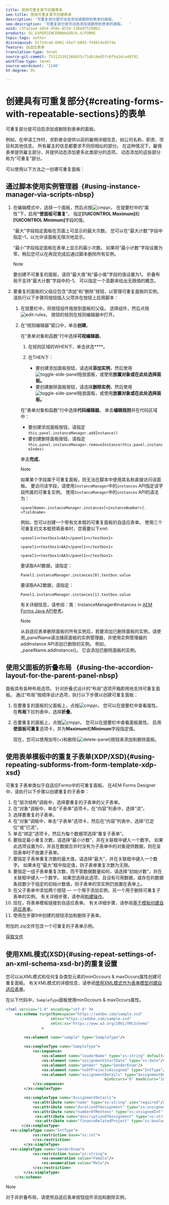 ```yaml
---
title: 使用可重复章节创建表单
seo-title: 使用可重复章节创建表单
description: '可重复部分是可动态添加或删除到表单的面板。  '
seo-description: '可重复部分是可动态添加或删除到表单的面板。  '
uuid: c3fa2aa4-a6b4-458e-8534-138e075290b1
products: SG_EXPERIENCEMANAGER/6.4/FORMS
topic-tags: author
discoiquuid: 01724ca0-6901-45e7-b045-f44814ed574e
feature: 自适应表单
translation-type: tm+mt
source-git-commit: 75312539136bb53cf1db1de03fc0f9a1dca49791
workflow-type: tm+mt
source-wordcount: '1140'
ht-degree: 0%

---
```



# 创建具有可重复部分{#creating-forms-with-repeatable-sections}的表单

可重复部分是可动态添加或删除到表单的面板。

例如，在申请工作时，求职者会提供以前的雇佣详细信息，如公司名称、职责、项目和其他信息。 所有雇主的信息都要求不同但相似的部分。 在这种情况下，雇佣表单提供雇主部分，并提供动态添加更多此类部分的选项。 动态添加的这些部分称为“可重复”部分。

可以使用以下方法之一创建可重复面板：

## 通过脚本使用实例管理器  {#using-instance-manager-via-scripts-nbsp}

1. 在编辑模式中，选择一个面板，然后点按![cmppr](assets/cmppr.png)。 在提要栏中的“属性”下，启用&#x200B;**“使面板可重复**”。 指定&#x200B;**[!UICONTROL Maximum]**&#x200B;和&#x200B;**[!UICONTROL Minimum]**&#x200B;字段的值。

   “最大”字段指定面板在页面上可显示的最大次数。 您可以在“最大计数”字段中指定–1，以允许该面板无限次地显示。

   “最小”字段指定面板在表单上显示的最小次数。 如果将“最小计数”字段设置为零，稍后您可以在再现完成后通过脚本删除所有实例。

   >[!NOTE]
   >
   >要创建不可重复的面板，请将“最大值”和“最小值”字段的值设置为1。 折叠布局不支持“最大计数”字段中的–1。 可以指定一个高数来给出无限值的概念。

1. 要重复的面板的父级应包含“添加”和“删除”按钮，以管理可重复面板的实例。 请执行以下步骤将按钮插入父项并在按钮上启用脚本：

   1. 在提要栏中，将按钮组件拖放到面板的父级。 选择组件，然后点按![edit-rules](assets/edit-rules.png)。 按钮的规则在规则编辑器中打开。
   1. 在“规则编辑器”窗口中，单击&#x200B;**创建**。

      在“表单对象和函数”行中选择&#x200B;**可视编辑器**。

      1. 在规则区域的WHEN下，单击状态&#x200B;****。
      1. 在THEN下：

         * 要创建添加面板按钮，请选择&#x200B;**添加实例**，然后使用![ toggle-side-panel](assets/toggle-side-panel.png)拖放面板，或使用&#x200B;**放置对象或在此处选择面板。**
         * 要创建删除面板按钮，请选择&#x200B;**删除实例**，然后使用![ toggle-side-panel](assets/toggle-side-panel.png)拖放面板，或使用&#x200B;**放置对象或在此处选择面板。**

      在“表单对象和函数”行中选择&#x200B;**代码编辑器**。 单击&#x200B;**编辑规则**&#x200B;并在代码区域中：

      * 要创建添加面板按钮，请指定`this.panel.instanceManager.addInstance()`
      * 要创建删除面板按钮，请指定`this.panel.instanceManager.removeInstance(this.panel.instanceIndex)`

      单击&#x200B;**完成**。

      >[!NOTE]
      >
      >如果某个字段属于可重复面板，则无法在脚本中使用其名称直接访问该面板。 要访问该字段，请使用`InstanceManager`中的`instances` API指定该字段所属的可重复实例。 使用`InstanceManager`中的`instances` API的语法为：
      >
      >
      >`<panelName>.instanceManager.instances[<instanceNumber>].<fieldname>`
      >
      >
      >例如，您可以创建一个带有文本框的可重复面板的自适应表单。 使用三个可重复的文本框预填表单时，您需要以下xml:
      >
      >
      >`<panel1><textbox1>AA1</panel1></textbox1>`
      >
      >
      >`<panel1><textbox1>AA2</panel1></textbox1>`
      >
      >
      >`<panel1><textbox1>AA3</panel1></textbox1>`
      >
      >
      >要读取AA1数据，请指定：
      >
      >
      >`Panel1.instanceManager.instances[0].textbox.value`
      >
      >
      >要读取AA2数据，请指定：
      >
      >
      >`Panel1.instanceManager.instances[1].textbox.value`
      >
      >
      >有关详细信息，请参阅：类：InstanceManager#instances in [AEM Forms Java API参考](https://adobe.com/go/learn_aemforms_documentation_63)。

      >[!NOTE]
      >
      >从自适应表单删除面板的所有实例后，若要添加已删除面板的实例，请使用_panelName语法捕获面板的实例管理器，并使用实例管理器的addInstance API添加已删除的实例。 例如，_panelName.addInstance()。 它会添加已删除面板的实例。















## 使用父面板的折叠布局   {#using-the-accordion-layout-for-the-parent-panel-nbsp}

面板具有各种布局选项。 针对折叠式设计的“布局”选项开箱即用地支持可重复面板。 通过“布局”按顺序设计选项，执行以下步骤以创建可重复面板：

1. 在要重复的面板的父面板上，点按![cmppr](assets/cmppr.png)。 您可以在提要栏中查看属性。 在&#x200B;**布局**&#x200B;下拉列表中，选择&#x200B;**折叠**。
1. 在要重复的面板上，点按![cmppr](assets/cmppr.png)。 您可以在提要栏中查看面板属性。 启用&#x200B;**使面板可重复**&#x200B;选项卡，并为&#x200B;**Maximum**&#x200B;和&#x200B;**Minimum**&#x200B;字段指定值。

   现在，您可以使用加号(+)和删除(![delete-panel](assets/delete-panel.png))按钮来添加和删除面板。

## 使用表单模板中的重复子表单(XDP/XSD){#using-repeating-subforms-from-form-template-xdp-xsd}

可重复子表单类似于自适应Forms中的可重复面板。 在AEM Forms Designer中，请执行以下步骤以创建重复的子表单：

1. 在“层次结构”调板中，选择要重复的子表单的父子表单。
1. 在“对象”调板中，单击“子表单”选项卡，在“内容”列表中，选择“流”。
1. 选择要重复的子表单。
1. 在“对象”调板中，单击“子表单”选项卡，然后在“内容”列表中，选择“已定位”或“已流”。
1. 单击“绑定”选项卡，然后为每个数据项选择“重复子表单”。
1. 要指定最小重复次数，请选择“最小计数”，并在关联框中键入一个数字。 如果此选项设置为0，并且在数据合并时没有为子表单中的对象提供数据，则在呈现表单时不放置子表单。
1. 要指定子表单重复次数的最大值，请选择“最大”，并在关联框中键入一个数字。 如果未在“最大”框中指定值，则子表单重复次数为无限。
1. 要指定一组子表单重复次数，而不管数据数量如何，请选择“初始计数”，并在关联框中键入一个数字。 如果您选择此选项，且没有可用数据，或存在的数据条目数少于指定的初始计数值，则子表单的空实例仍放置在表单上。
1. 在父子表单中添加两个按钮 — 一个用于添加实例，另一个用于删除可重复子表单的实例。 有关详细步骤，请参阅[构建操作](https://help.adobe.com/en_US/AEMForms/6.1/DesignerHelp/WS107c29ade9134a2c74572b5612a87ca2b56-8000.2.html#WS107c29ade9134a2c-1f74d86012a87d4fe55-8000.2)。
1. 现在，将表单模板链接到自适应表单。 有关详细步骤，请参阅[基于模板创建自适应表单](/help/forms/using/creating-adaptive-form.md#create-an-adaptive-form-based-on-a-template)。
1. 使用在步骤9中创建的按钮添加和删除子表单。

附加的.zip文件包含一个可重复的子表单示例。

[获取文件](assets/samplerepeatablesubform.zip)

## 使用XML模式(XSD){#using-repeat-settings-of-an-xml-schema-xsd-br}的重复设置

您可以从XML模式和任何复杂类型元素的minOccours &amp; maxOccurs属性创建可重复面板。 有关XML模式的详细信息，请参阅[使用XML模式作为表单模型创建自适应表单](/help/forms/using/adaptive-form-xml-schema-form-model.md)。

在以下代码中，`SampleType`面板使用minOccours &amp; maxOccurs属性。

```xml
<?xml version="1.0" encoding="utf-8" ?> 
    <xs:schema targetNamespace="https://adobe.com/sample.xsd"
                    xmlns="https://adobe.com/sample.xsd"
                    xmlns:xs="https://www.w3.org/2001/XMLSchema"
                >

        <xs:element name="sample" type="SampleType"/>
        
        <xs:complexType name="SampleType">
            <xs:sequence>
                <xs:element name="leaderName" type="xs:string" default="Enter Name"/>
                <xs:element name="assignmentStartDate" type="xs:date"/>
                <xs:element name="gender" type="GenderEnum"/>
                <xs:element name="noOfProjectsAssigned" type="IntType"/>
                <xs:element name="assignmentDetails" type="AssignmentDetails" 
                                            minOccurs="0" maxOccurs="10"/>
            </xs:sequence>
        </xs:complexType>

        <xs:complexType name="AssignmentDetails">
            <xs:attribute name="name" type="xs:string" use="required"/>
            <xs:attribute name="durationOfAssignment" type="xs:unsignedInt" use="required"/>
            <xs:attribute name="numberOfMentees" type="xs:unsignedInt" use="required"/>
             <xs:attribute name="descriptionOfAssignment" type="xs:string" use="required"/>
             <xs:attribute name="financeRelatedProject" type="xs:boolean"/>
       </xs:complexType>
  <xs:simpleType name="IntType">
            <xs:restriction base="xs:int">
            </xs:restriction>
        </xs:simpleType>
  <xs:simpleType name="GenderEnum">
            <xs:restriction base="xs:string">
                <xs:enumeration value="Female"/>
                <xs:enumeration value="Male"/>
            </xs:restriction>
        </xs:simpleType>
    </xs:schema>
```

>[!NOTE]
>
>对于非折叠布局，请使用自适应表单按钮组件添加和删除实例。
